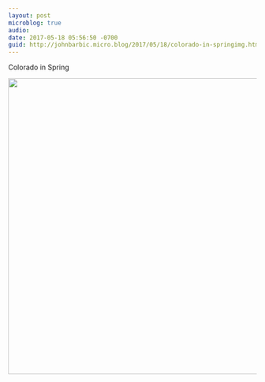 ```yaml
---
layout: post
microblog: true
audio: 
date: 2017-05-18 05:56:50 -0700
guid: http://johnbarbic.micro.blog/2017/05/18/colorado-in-springimg.html
---
```

Colorado in Spring

<img src="http://johnbarbic.micro.blog/uploads/2017/c23aacdf8c.jpg" width="600" height="600" style="height: auto" />
